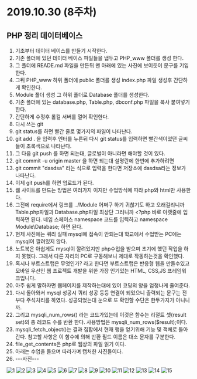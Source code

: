 # 2019.10.30 (8주차)

## PHP 정리 데이터베이스

1. 기초부터 데이터 베이스를 만들기 시작한다.
2. 기존 폴더에 있던 데이터 베이스 파일들을 냅두고 PHP_www 폴더를 생성 한다.
3. 그 폴더에 READE.md 파일을 만든뒤 맨 아래에 있는 사진에 보이듯이 문구를 기입한다.
4. 그뒤 PHP_www 하위 폴더에 public 폴더를 생성 index.php 파일 생성후 간단하게 확인한다.
5. Module 폴더 생성 그 하위 폴더로 Database 폴더를 생성한다.
6. 기존 폴더에 있는 database.php, Table.php, dbconf.php 파일을 복사 붙여넣기 한다.
7. 간단하게 수정후 롤컬 서버를 열어 확인한다.
8. 다시 쓰는 git
9. git status를 하면 빨간 줄로 몇가지의 파일이 나타난다.
10. git add . 을 입력후 엔터를 누른뒤 다시 git status를 입력하면 빨간색이었던 글씨들이 초록색으로 나타난다.
11. 그 다음 git push 를 하면 되는대, 글로벌이 아니라면 해야할 것이 있다.
12. git commit -u origin master 을 하면 되는대 설명란에 한번에 추가하려면
13. git commit "dasdsa" 라는 식으로 입력을 한다면 저장소에 dasdsa라는 정보가 나타난다.
14. 이제 git push를 하면 업로드가 된다.
15. 웹 사이트를 만드는 방법은 여러가지 이지만 수업방식에 따라 php와 html만 사용한다. 
16. 그전에 require에서 링크를 ../Module 어쩌구 하기 귀찮기도 하고 오래걸리니까 Table.php파일과 Database.php파일 최상단 그러니까 <?php 바로 아랫줄에 입력하면 된다. 네임 스페이스 namespace 코드를 입력하고 namespace Module\Database; 하면 된다.
17. 현제 사진에는 쿼리 실패 mysql에 접속이 안되는대 학교에서 수업받는 PC에는 mysql이 깔려있지 않다.
18. 노트북은 아쉽게도 mysql이 깔려있지만 php수업을 받으며 초기에 했던 작업을 하지 못했다. 그래서 다른 자리의 PC로 구동해보니 제대로 작동하는것을 확인했다.
19. 혹시나 부트스트랩은 무엇인가? 라고 한다면 부트스트랩은 반응형 웹을 만들수있고 모바일 우선인 웹 프로젝트 개발을 위한 가장 인기있는 HTML, CSS,JS 프레임워크입니다.
20. 아주 쉽게 말하자면 웹페이지를 제작하는대에 있어 코딩의 양을 엄청나게 줄여준다.
21. 다시 돌아와서 mysql 성공시 쿼리 성공 등등 연결이 되었으니 출력되는 문구는 전부다 주석처리를 하였다. 성공되었는대 눈으로 또 확인할 수단은 한두가지가 아니니까.
22. 그리고 mysqli_num_rows() 라는 코드가있는데 이것은 함수는 리절트 셋(result set)의 총 레코드 수를 반환 한다. 사용방법은 mysqli_num_rows($result);이다.
23. mysqli_fetch_object()는 결과 집합에서 현재 행을 얻기위해 기능 및 객체로 돌아간다. 참고할 사항은 이 함수에 의해 반환 필드 이름은 대소 문자를 구분한다.
24. file_get_contents은 php로 웹상의 파일 읽기 이다.
25. 아래는 수업을 들으며 따라가며 캡처한 사진들이다.
26. ---사진---


![1](./img/1.JPG)
![2](./img/2.JPG)
![3](./img/3.JPG)
![4](./img/4.JPG)
![5](./img/5.JPG)
![6](./img/6.JPG)
![7](./img/7.JPG)
![8](./img/8.JPG)
![9](./img/9.JPG)
![10](./img/10.JPG)
![11](./img/11.JPG)
![12](./img/12.JPG)
![13](./img/13.JPG)
![14](./img/14.JPG)
![15](./img/15.JPG)